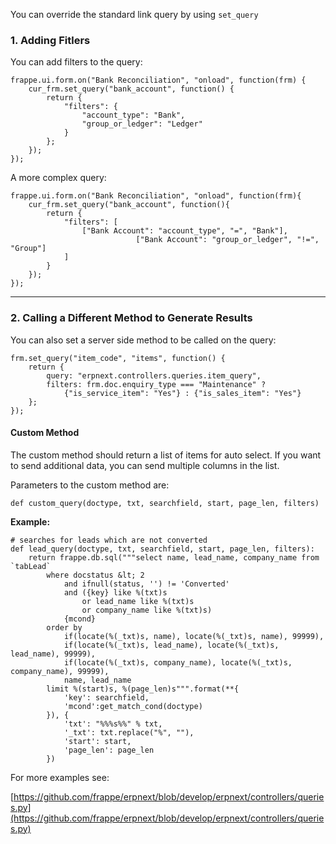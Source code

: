 <!-- add-breadcrumbs -->
You can override the standard link query by using `set_query`

### 1. Adding Fitlers

You can add filters to the query:

	frappe.ui.form.on("Bank Reconciliation", "onload", function(frm) {
		cur_frm.set_query("bank_account", function() {
			return {
				"filters": {
					"account_type": "Bank",
					"group_or_ledger": "Ledger"
				}
			};
		});
	});

A more complex query:

	frappe.ui.form.on("Bank Reconciliation", "onload", function(frm){
		cur_frm.set_query("bank_account", function(){
			return {
				"filters": [
					["Bank Account": "account_type", "=", "Bank"],
                                ["Bank Account": "group_or_ledger", "!=", "Group"]
				]
			}
		});
	});

---

### 2. Calling a Different Method to Generate Results

You can also set a server side method to be called on the query:

	frm.set_query("item_code", "items", function() {
		return {
			query: "erpnext.controllers.queries.item_query",
			filters: frm.doc.enquiry_type === "Maintenance" ?
				{"is_service_item": "Yes"} : {"is_sales_item": "Yes"}
		};
	});



#### Custom Method

The custom method should return a list of items for auto select. If you want to send additional data, you can send multiple columns in the list.

Parameters to the custom method are:

`def custom_query(doctype, txt, searchfield, start, page_len, filters)`

**Example:**

	# searches for leads which are not converted
	def lead_query(doctype, txt, searchfield, start, page_len, filters):
		return frappe.db.sql("""select name, lead_name, company_name from `tabLead`
			where docstatus &lt; 2
				and ifnull(status, '') != 'Converted'
				and ({key} like %(txt)s
					or lead_name like %(txt)s
					or company_name like %(txt)s)
				{mcond}
			order by
				if(locate(%(_txt)s, name), locate(%(_txt)s, name), 99999),
				if(locate(%(_txt)s, lead_name), locate(%(_txt)s, lead_name), 99999),
				if(locate(%(_txt)s, company_name), locate(%(_txt)s, company_name), 99999),
				name, lead_name
			limit %(start)s, %(page_len)s""".format(**{
				'key': searchfield,
				'mcond':get_match_cond(doctype)
			}), {
				'txt': "%%%s%%" % txt,
				'_txt': txt.replace("%", ""),
				'start': start,
				'page_len': page_len
			})



For more examples see:

[https://github.com/frappe/erpnext/blob/develop/erpnext/controllers/queries.py](https://github.com/frappe/erpnext/blob/develop/erpnext/controllers/queries.py)

<!-- markdown -->